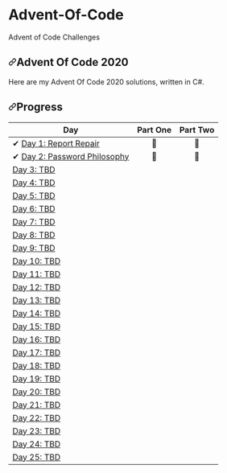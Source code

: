 # Advent-Of-Code
Advent of Code Challenges

 <article class="markdown-body entry-content container-lg" itemprop="text"><h1><a id="user-content-advent-of-code-2020" class="anchor" aria-hidden="true" href="#advent-of-code-2020"><svg class="octicon octicon-link" viewBox="0 0 16 16" version="1.1" width="16" height="16" aria-hidden="true"><path fill-rule="evenodd" d="M7.775 3.275a.75.75 0 001.06 1.06l1.25-1.25a2 2 0 112.83 2.83l-2.5 2.5a2 2 0 01-2.83 0 .75.75 0 00-1.06 1.06 3.5 3.5 0 004.95 0l2.5-2.5a3.5 3.5 0 00-4.95-4.95l-1.25 1.25zm-4.69 9.64a2 2 0 010-2.83l2.5-2.5a2 2 0 012.83 0 .75.75 0 001.06-1.06 3.5 3.5 0 00-4.95 0l-2.5 2.5a3.5 3.5 0 004.95 4.95l1.25-1.25a.75.75 0 00-1.06-1.06l-1.25 1.25a2 2 0 01-2.83 0z"></path></svg></a>Advent Of Code 2020</h1>
<p>Here are my Advent Of Code 2020 solutions, written in C#.</p>
<h1><a id="user-content-progress" class="anchor" aria-hidden="true" href="#progress"><svg class="octicon octicon-link" viewBox="0 0 16 16" version="1.1" width="16" height="16" aria-hidden="true"><path fill-rule="evenodd" d="M7.775 3.275a.75.75 0 001.06 1.06l1.25-1.25a2 2 0 112.83 2.83l-2.5 2.5a2 2 0 01-2.83 0 .75.75 0 00-1.06 1.06 3.5 3.5 0 004.95 0l2.5-2.5a3.5 3.5 0 00-4.95-4.95l-1.25 1.25zm-4.69 9.64a2 2 0 010-2.83l2.5-2.5a2 2 0 012.83 0 .75.75 0 001.06-1.06 3.5 3.5 0 00-4.95 0l-2.5 2.5a3.5 3.5 0 004.95 4.95l1.25-1.25a.75.75 0 00-1.06-1.06l-1.25 1.25a2 2 0 01-2.83 0z"></path></svg></a>Progress</h1>
<table>
<thead>
<tr>
<th>Day</th>
<th align="center">Part One</th>
<th align="center">Part Two</th>
</tr>
</thead>
<tbody>
<tr>
<td><g-emoji class="g-emoji" alias="heavy_check_mark" fallback-src="https://github.githubassets.com/images/icons/emoji/unicode/2714.png">✔</g-emoji> <a href="https://github.com/suncoast-software/Advent-Of-Code/tree/master/Advent%20Of%20Code/DayOne">Day 1: Report Repair</a></td>
<td align="center"><g-emoji class="g-emoji" alias="star2" fallback-src="https://github.githubassets.com/images/icons/emoji/unicode/1f31f.png">🌟</g-emoji></td>
<td align="center"><g-emoji class="g-emoji" alias="star2" fallback-src="https://github.githubassets.com/images/icons/emoji/unicode/1f31f.png">🌟</g-emoji></td>
</tr>
<tr>
<td><g-emoji class="g-emoji" alias="heavy_check_mark" fallback-src="https://github.githubassets.com/images/icons/emoji/unicode/2714.png">✔</g-emoji> <a href="https://github.com/suncoast-software/Advent-Of-Code/tree/master/Advent%20Of%20Code/DayTwo">Day 2: Password Philosophy</a></td>
<td align="center"><g-emoji class="g-emoji" alias="star2" fallback-src="https://github.githubassets.com/images/icons/emoji/unicode/1f31f.png">🌟</g-emoji></td>
<td align="center"><g-emoji class="g-emoji" alias="star2" fallback-src="https://github.githubassets.com/images/icons/emoji/unicode/1f31f.png">🌟</g-emoji></td>
</tr>
<tr>
<td><a href="/pwncraft/adventofcode2020/blob/master">Day 3: TBD</a></td>
<td align="center"></td>
<td align="center"></td>
</tr>
<tr>
<td><a href="/pwncraft/adventofcode2020/blob/master">Day 4: TBD</a></td>
<td align="center"></td>
<td align="center"></td>
</tr>
<tr>
<td><a href="/pwncraft/adventofcode2020/blob/master">Day 5: TBD</a></td>
<td align="center"></td>
<td align="center"></td>
</tr>
<tr>
<td><a href="/pwncraft/adventofcode2020/blob/master">Day 6: TBD</a></td>
<td align="center"></td>
<td align="center"></td>
</tr>
<tr>
<td><a href="/pwncraft/adventofcode2020/blob/master">Day 7: TBD</a></td>
<td align="center"></td>
<td align="center"></td>
</tr>
<tr>
<td><a href="/pwncraft/adventofcode2020/blob/master">Day 8: TBD</a></td>
<td align="center"></td>
<td align="center"></td>
</tr>
<tr>
<td><a href="/pwncraft/adventofcode2020/blob/master">Day 9: TBD</a></td>
<td align="center"></td>
<td align="center"></td>
</tr>
<tr>
<td><a href="/pwncraft/adventofcode2020/blob/master">Day 10: TBD</a></td>
<td align="center"></td>
<td align="center"></td>
</tr>
<tr>
<td><a href="/pwncraft/adventofcode2020/blob/master">Day 11: TBD</a></td>
<td align="center"></td>
<td align="center"></td>
</tr>
<tr>
<td><a href="/pwncraft/adventofcode2020/blob/master">Day 12: TBD</a></td>
<td align="center"></td>
<td align="center"></td>
</tr>
<tr>
<td><a href="/pwncraft/adventofcode2020/blob/master">Day 13: TBD</a></td>
<td align="center"></td>
<td align="center"></td>
</tr>
<tr>
<td><a href="/pwncraft/adventofcode2020/blob/master">Day 14: TBD</a></td>
<td align="center"></td>
<td align="center"></td>
</tr>
<tr>
<td><a href="/pwncraft/adventofcode2020/blob/master">Day 15: TBD</a></td>
<td align="center"></td>
<td align="center"></td>
</tr>
<tr>
<td><a href="/pwncraft/adventofcode2020/blob/master">Day 16: TBD</a></td>
<td align="center"></td>
<td align="center"></td>
</tr>
<tr>
<td><a href="/pwncraft/adventofcode2020/blob/master">Day 17: TBD</a></td>
<td align="center"></td>
<td align="center"></td>
</tr>
<tr>
<td><a href="/pwncraft/adventofcode2020/blob/master">Day 18: TBD</a></td>
<td align="center"></td>
<td align="center"></td>
</tr>
<tr>
<td><a href="/pwncraft/adventofcode2020/blob/master">Day 19: TBD</a></td>
<td align="center"></td>
<td align="center"></td>
</tr>
<tr>
<td><a href="/pwncraft/adventofcode2020/blob/master">Day 20: TBD</a></td>
<td align="center"></td>
<td align="center"></td>
</tr>
<tr>
<td><a href="/pwncraft/adventofcode2020/blob/master">Day 21: TBD</a></td>
<td align="center"></td>
<td align="center"></td>
</tr>
<tr>
<td><a href="/pwncraft/adventofcode2020/blob/master">Day 22: TBD</a></td>
<td align="center"></td>
<td align="center"></td>
</tr>
<tr>
<td><a href="/pwncraft/adventofcode2020/blob/master">Day 23: TBD</a></td>
<td align="center"></td>
<td align="center"></td>
</tr>
<tr>
<td><a href="/pwncraft/adventofcode2020/blob/master">Day 24: TBD</a></td>
<td align="center"></td>
<td align="center"></td>
</tr>
<tr>
<td><a href="/pwncraft/adventofcode2020/blob/master">Day 25: TBD</a></td>
<td align="center"></td>
<td align="center"></td>
</tr>
</tbody>
</table>
</article>

